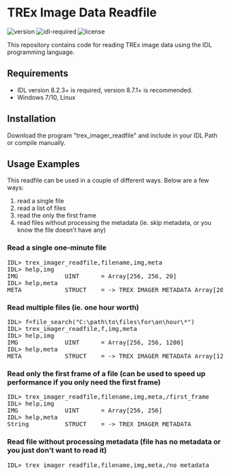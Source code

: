 # TREx Image Data Readfile
![version](https://img.shields.io/badge/version-1.0.1-blue)
![idl-required](https://img.shields.io/badge/IDL-8.2.3%2B-lightgrey)
![license](https://img.shields.io/badge/license-MIT-brightgreen)

This repository contains code for reading TREx image data using the IDL programming language.

## Requirements
- IDL version 8.2.3+ is required, version 8.7.1+ is recommended.
- Windows 7/10, Linux

## Installation
Download the program "trex_imager_readfile" and include in your IDL Path or compile manually.

## Usage Examples
This readfile can be used in a couple of different ways. Below are a few ways: 

1) read a single file
2) read a list of files
3) read the only the first frame
4) read files without processing the metadata (ie. skip metadata, or you know the file doesn't have any)

### Read a single one-minute file
<pre>IDL> trex_imager_readfile,filename,img,meta
IDL> help,img
IMG             UINT      = Array[256, 256, 20]
IDL> help,meta
META            STRUCT    = -> TREX_IMAGER_METADATA Array[20]</pre>

### Read multiple files (ie. one hour worth)
<pre>IDL> f=file_search("C:\path\to\files\for\an\hour\*")
IDL> trex_imager_readfile,f,img,meta
IDL> help,img
IMG             UINT      = Array[256, 256, 1200]
IDL> help,meta
META            STRUCT    = -> TREX_IMAGER_METADATA Array[1200]</pre>

### Read only the first frame of a file (can be used to speed up performance if you only need the first frame)
<pre>IDL> trex_imager_readfile,filename,img,meta,/first_frame
IDL> help,img
IMG             UINT      = Array[256, 256]
IDL> help,meta
String          STRUCT    = -> TREX_IMAGER_METADATA</pre>

### Read file without processing metadata (file has no metadata or you just don't want to read it)
<pre>IDL> trex_imager_readfile,filename,img,meta,/no_metadata</pre>

